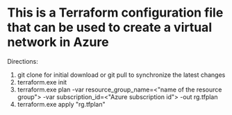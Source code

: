 # This is a Terraform configuration file that can be used to create a virtual network in Azure

Directions:

1.  git clone for initial download or git pull to synchronize the latest changes
2.  terraform.exe init   
3.  terraform.exe plan -var resource_group_name=<"name of the resource group"> -var subscription_id=<"Azure subscription id"> -out rg.tfplan
4.  terraform.exe apply "rg.tfplan"
